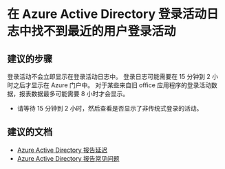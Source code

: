 <properties
    pageTitle="I can’t find recent user sign-ins in the Azure Active Directory sign-ins activity log"
    description="在 Azure Active Directory 登录活动日志中找不到最近的用户登录活动"
    service="microsoft.aad"
    resource="Microsoft_AAD_IAM"
    authors="MarkusVi"
    displayOrder="1"
    selfHelpType="resource"
    supportTopicIds=""
    resourceTags="azureadrreports_missingdata_signin"
    productPesIds=""
    cloudEnvironments="public"
/>


# <a name="i-cant-find-recent-user-sign-ins-in-the-azure-active-directory-sign-ins-activity-log"></a>在 Azure Active Directory 登录活动日志中找不到最近的用户登录活动

## <a name="recommended-steps"></a>**建议的步骤**

登录活动不会立即显示在登录活动日志中。 登录日志可能需要在 15 分钟到 2 小时之后才显示在 Azure 门户中。 对于某些来自旧 office 应用程序的登录活动数据，报表数据最多可能需要 8 小时才会显示。

- 请等待 15 分钟到 2 小时，然后查看是否显示了非传统式登录的活动。 



## <a name="recommended-documents"></a>**建议的文档**
- [Azure Active Directory 报告延迟](https://docs.microsoft.com/azure/active-directory/active-directory-reporting-latencies-azure-portal)  
- [Azure Active Directory 报告常见问题](https://docs.microsoft.com/azure/active-directory/active-directory-reporting-faq)


